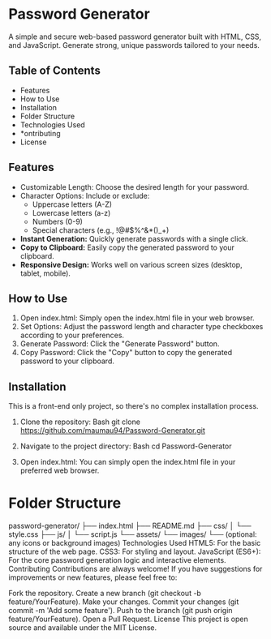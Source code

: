 # Password Generator
A simple and secure web-based password generator built with HTML, CSS, and JavaScript. Generate strong, unique passwords tailored to your needs.

## Table of Contents

* Features
* How to Use
* Installation
* Folder Structure
* Technologies Used
* *ontributing
* License
  
## Features

* Customizable Length: Choose the desired length for your password.
* Character Options: Include or exclude:
  * Uppercase letters (A-Z)
  * Lowercase letters (a-z)
  * Numbers (0-9)
  * Special characters (e.g., !@#$%^&*()_+)
* **Instant Generation:** Quickly generate passwords with a single click.
* **Copy to Clipboard:** Easily copy the generated password to your clipboard.
* **Responsive Design:** Works well on various screen sizes (desktop, tablet, mobile).
## How to Use
1. Open index.html: Simply open the index.html file in your web browser.
2. Set Options: Adjust the password length and character type checkboxes according to your preferences.
3. Generate Password: Click the "Generate Password" button.
4. Copy Password: Click the "Copy" button to copy the generated password to your clipboard.
## Installation
This is a front-end only project, so there's no complex installation process.

1. Clone the repository:
Bash
git clone https://github.com/maumau94/Password-Generator.git

2. Navigate to the project directory:
Bash
cd Password-Generator

3. Open index.html: You can simply open the index.html file in your preferred web browser.

# Folder Structure

password-generator/
├── index.html
├── README.md
├── css/
│   └── style.css
├── js/
│   └── script.js
└── assets/
    └── images/
        └── (optional: any icons or background images)
Technologies Used
HTML5: For the basic structure of the web page.
CSS3: For styling and layout.
JavaScript (ES6+): For the core password generation logic and interactive elements.
Contributing
Contributions are always welcome! If you have suggestions for improvements or new features, please feel free to:

Fork the repository.
Create a new branch (git checkout -b feature/YourFeature).
Make your changes.
Commit your changes (git commit -m 'Add some feature').
Push to the branch (git push origin feature/YourFeature).
Open a Pull Request.
License
This project is open source and available under the MIT License.